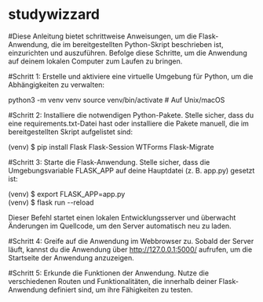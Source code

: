 # studywizzard
#Diese Anleitung bietet schrittweise Anweisungen, um die Flask-Anwendung, die im bereitgestellten Python-Skript beschrieben ist, einzurichten und auszuführen. Befolge diese Schritte, um die Anwendung auf deinem lokalen Computer zum Laufen zu bringen.

#Schritt 1: Erstelle und aktiviere eine virtuelle Umgebung für Python, um die Abhängigkeiten zu verwalten:

python3 -m venv venv
source venv/bin/activate  # Auf Unix/macOS


#Schritt 2: Installiere die notwendigen Python-Pakete. Stelle sicher, dass du eine requirements.txt-Datei hast oder installiere die Pakete manuell, die im bereitgestellten Skript aufgelistet sind:

(venv) $ pip install Flask Flask-Session WTForms Flask-Migrate

#Schritt 3: Starte die Flask-Anwendung. Stelle sicher, dass die Umgebungsvariable FLASK_APP auf deine Hauptdatei (z. B. app.py) gesetzt ist:

(venv) $ export FLASK_APP=app.py  
(venv) $ flask run --reload

Dieser Befehl startet einen lokalen Entwicklungsserver und überwacht Änderungen im Quellcode, um den Server automatisch neu zu laden.

#Schritt 4: Greife auf die Anwendung im Webbrowser zu. Sobald der Server läuft, kannst du die Anwendung über http://127.0.0.1:5000/ aufrufen, um die Startseite der Anwendung anzuzeigen.

#Schritt 5: Erkunde die Funktionen der Anwendung. Nutze die verschiedenen Routen und Funktionalitäten, die innerhalb deiner Flask-Anwendung definiert sind, um ihre Fähigkeiten zu testen.
